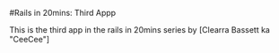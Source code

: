 #Rails in 20mins: Third Appp

This is the third app in the rails in 20mins series by [Clearra Bassett ka "CeeCee"]